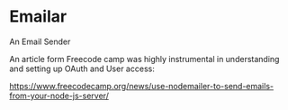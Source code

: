 # Emailar
An Email Sender


An article form Freecode camp was highly instrumental in understanding and setting up OAuth and User access:

https://www.freecodecamp.org/news/use-nodemailer-to-send-emails-from-your-node-js-server/

